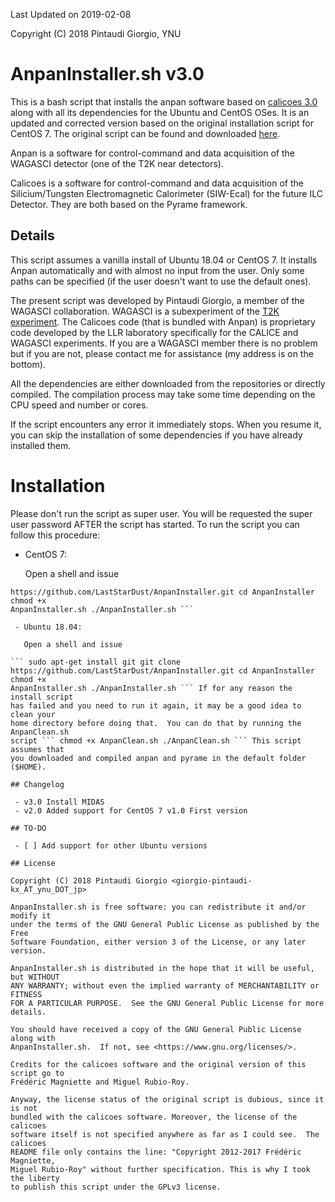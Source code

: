 Last Updated on 2019-02-08

Copyright (C) 2018 Pintaudi Giorgio, YNU

# AnpanInstaller.sh v3.0

This is a bash script that installs the anpan software based on [calicoes
3.0](http://llr.in2p3.fr/sites/pyrame/calicoes/index.html) along with all its
dependencies for the Ubuntu and CentOS OSes. It is an updated and corrected
version based on the original installation script for CentOS 7. The original
script can be found and downloaded
[here](http://llr.in2p3.fr/sites/pyrame/calicoes/disclaimer.html).

Anpan is a software for control-command and data acquisition of the WAGASCI
detector (one of the T2K near detectors).

Calicoes is a software for control-command and data acquisition of the
Silicium/Tungsten Electromagnetic Calorimeter (SIW-Ecal) for the future ILC
Detector. They are both based on the Pyrame framework.

## Details

This script assumes a vanilla install of Ubuntu 18.04 or CentOS 7. It installs
Anpan automatically and with almost no input from the user. Only some paths can
be specified (if the user doesn't want to use the default ones).

The present script was developed by Pintaudi Giorgio, a member of the WAGASCI
collaboration. WAGASCI is a subexperiment of the [T2K
experiment](http://t2k-experiment.org/). The Calicoes code (that is bundled with
Anpan) is proprietary code developed by the LLR laboratory specifically for the
CALICE and WAGASCI experiments. If you are a WAGASCI member there is no problem
but if you are not, please contact me for assistance (my address is on the
bottom).

All the dependencies are either downloaded from the repositories or directly
compiled. The compilation process may take some time depending on the CPU speed
and number or cores.

If the script encounters any error it immediately stops. When you resume it, you
can skip the installation of some dependencies if you have already installed
them.

# Installation

Please don't run the script as super user. You will be requested the super user
password AFTER the script has started. To run the script you can follow this
procedure:

 - CentOS 7:
 
   Open a shell and issue
   
``` sudo yum install git git clone
https://github.com/LastStarDust/AnpanInstaller.git cd AnpanInstaller chmod +x
AnpanInstaller.sh ./AnpanInstaller.sh ```

 - Ubuntu 18.04:
 
   Open a shell and issue
   
``` sudo apt-get install git git clone
https://github.com/LastStarDust/AnpanInstaller.git cd AnpanInstaller chmod +x
AnpanInstaller.sh ./AnpanInstaller.sh ``` If for any reason the install script
has failed and you need to run it again, it may be a good idea to clean your
home directory before doing that.  You can do that by running the AnpanClean.sh
script ``` chmod +x AnpanClean.sh ./AnpanClean.sh ``` This script assumes that
you downloaded and compiled anpan and pyrame in the default folder ($HOME).

## Changelog

 - v3.0 Install MIDAS
 - v2.0 Added support for CentOS 7 v1.0 First version

## TO-DO

 - [ ] Add support for other Ubuntu versions
 
## License

Copyright (C) 2018 Pintaudi Giorgio <giorgio-pintaudi-kx_AT_ynu_DOT_jp>

AnpanInstaller.sh is free software: you can redistribute it and/or modify it
under the terms of the GNU General Public License as published by the Free
Software Foundation, either version 3 of the License, or any later version.

AnpanInstaller.sh is distributed in the hope that it will be useful, but WITHOUT
ANY WARRANTY; without even the implied warranty of MERCHANTABILITY or FITNESS
FOR A PARTICULAR PURPOSE.  See the GNU General Public License for more details.

You should have received a copy of the GNU General Public License along with
AnpanInstaller.sh.  If not, see <https://www.gnu.org/licenses/>.

Credits for the calicoes software and the original version of this script go to
Frédéric Magniette and Miguel Rubio-Roy.

Anyway, the license status of the original script is dubious, since it is not
bundled with the calicoes software. Moreover, the license of the calicoes
software itself is not specified anywhere as far as I could see.  The calicoes
README file only contains the line: "Copyright 2012-2017 Frédéric Magniette,
Miguel Rubio-Roy" without further specification. This is why I took the liberty
to publish this script under the GPLv3 license.
